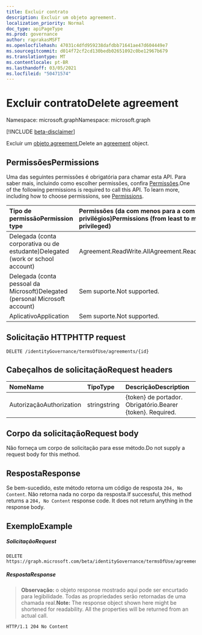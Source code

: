 ```yaml
---
title: Excluir contrato
description: Excluir um objeto agreement.
localization_priority: Normal
doc_type: apiPageType
ms.prod: governance
author: raprakasMSFT
ms.openlocfilehash: 47031c4dfd959238dafdbb71641ae47d604449e7
ms.sourcegitcommit: d014f72cf2cd130bedb02651092c0be12967b679
ms.translationtype: MT
ms.contentlocale: pt-BR
ms.lasthandoff: 03/05/2021
ms.locfileid: "50471574"
---
```

# <a name="delete-agreement"></a><span data-ttu-id="0857a-103">Excluir contrato</span><span class="sxs-lookup"><span data-stu-id="0857a-103">Delete agreement</span></span>

<span data-ttu-id="0857a-104">Namespace: microsoft.graph</span><span class="sxs-lookup"><span data-stu-id="0857a-104">Namespace: microsoft.graph</span></span>

[!INCLUDE [beta-disclaimer](../../includes/beta-disclaimer.md)]

<span data-ttu-id="0857a-105">Excluir um [objeto agreement.](../resources/agreement.md)</span><span class="sxs-lookup"><span data-stu-id="0857a-105">Delete an [agreement](../resources/agreement.md) object.</span></span>
## <a name="permissions"></a><span data-ttu-id="0857a-106">Permissões</span><span class="sxs-lookup"><span data-stu-id="0857a-106">Permissions</span></span>
<span data-ttu-id="0857a-p101">Uma das seguintes permissões é obrigatória para chamar esta API. Para saber mais, incluindo como escolher permissões, confira [Permissões](/graph/permissions-reference).</span><span class="sxs-lookup"><span data-stu-id="0857a-p101">One of the following permissions is required to call this API. To learn more, including how to choose permissions, see [Permissions](/graph/permissions-reference).</span></span>

|<span data-ttu-id="0857a-109">Tipo de permissão</span><span class="sxs-lookup"><span data-stu-id="0857a-109">Permission type</span></span>                        | <span data-ttu-id="0857a-110">Permissões (da com menos para a com mais privilégios)</span><span class="sxs-lookup"><span data-stu-id="0857a-110">Permissions (from least to most privileged)</span></span>              |
|:--------------------------------------|:---------------------------------------------------------|
|<span data-ttu-id="0857a-111">Delegada (conta corporativa ou de estudante)</span><span class="sxs-lookup"><span data-stu-id="0857a-111">Delegated (work or school account)</span></span>     | <span data-ttu-id="0857a-112">Agreement.ReadWrite.All</span><span class="sxs-lookup"><span data-stu-id="0857a-112">Agreement.ReadWrite.All</span></span> |
|<span data-ttu-id="0857a-113">Delegada (conta pessoal da Microsoft)</span><span class="sxs-lookup"><span data-stu-id="0857a-113">Delegated (personal Microsoft account)</span></span> | <span data-ttu-id="0857a-114">Sem suporte.</span><span class="sxs-lookup"><span data-stu-id="0857a-114">Not supported.</span></span> |
|<span data-ttu-id="0857a-115">Aplicativo</span><span class="sxs-lookup"><span data-stu-id="0857a-115">Application</span></span>                            | <span data-ttu-id="0857a-116">Sem suporte.</span><span class="sxs-lookup"><span data-stu-id="0857a-116">Not supported.</span></span> |

## <a name="http-request"></a><span data-ttu-id="0857a-117">Solicitação HTTP</span><span class="sxs-lookup"><span data-stu-id="0857a-117">HTTP request</span></span>
<!-- { "blockType": "ignored" } -->
```http
DELETE /identityGovernance/termsOfUse/agreements/{id}
```
## <a name="request-headers"></a><span data-ttu-id="0857a-118">Cabeçalhos de solicitação</span><span class="sxs-lookup"><span data-stu-id="0857a-118">Request headers</span></span>
| <span data-ttu-id="0857a-119">Nome</span><span class="sxs-lookup"><span data-stu-id="0857a-119">Name</span></span>         | <span data-ttu-id="0857a-120">Tipo</span><span class="sxs-lookup"><span data-stu-id="0857a-120">Type</span></span>        | <span data-ttu-id="0857a-121">Descrição</span><span class="sxs-lookup"><span data-stu-id="0857a-121">Description</span></span> |
|:-------------|:------------|:------------|
| <span data-ttu-id="0857a-122">Autorização</span><span class="sxs-lookup"><span data-stu-id="0857a-122">Authorization</span></span> | <span data-ttu-id="0857a-123">string</span><span class="sxs-lookup"><span data-stu-id="0857a-123">string</span></span> | <span data-ttu-id="0857a-p102">\{token\} de portador. Obrigatório.</span><span class="sxs-lookup"><span data-stu-id="0857a-p102">Bearer \{token\}. Required.</span></span> |

## <a name="request-body"></a><span data-ttu-id="0857a-126">Corpo da solicitação</span><span class="sxs-lookup"><span data-stu-id="0857a-126">Request body</span></span>
<span data-ttu-id="0857a-127">Não forneça um corpo de solicitação para esse método.</span><span class="sxs-lookup"><span data-stu-id="0857a-127">Do not supply a request body for this method.</span></span>


## <a name="response"></a><span data-ttu-id="0857a-128">Resposta</span><span class="sxs-lookup"><span data-stu-id="0857a-128">Response</span></span>
<span data-ttu-id="0857a-p103">Se bem-sucedido, este método retorna um código de resposta `204, No Content`. Não retorna nada no corpo da resposta.</span><span class="sxs-lookup"><span data-stu-id="0857a-p103">If successful, this method returns a `204, No Content` response code. It does not return anything in the response body.</span></span>

## <a name="example"></a><span data-ttu-id="0857a-131">Exemplo</span><span class="sxs-lookup"><span data-stu-id="0857a-131">Example</span></span>
##### <a name="request"></a><span data-ttu-id="0857a-132">Solicitação</span><span class="sxs-lookup"><span data-stu-id="0857a-132">Request</span></span>

<!-- {
  "blockType": "request",
  "name": "delete_agreement"
}-->
```http
DELETE https://graph.microsoft.com/beta/identityGovernance/termsOfUse/agreements/{id}
```

##### <a name="response"></a><span data-ttu-id="0857a-133">Resposta</span><span class="sxs-lookup"><span data-stu-id="0857a-133">Response</span></span>
><span data-ttu-id="0857a-p104">**Observação:** o objeto response mostrado aqui pode ser encurtado para legibilidade. Todas as propriedades serão retornadas de uma chamada real.</span><span class="sxs-lookup"><span data-stu-id="0857a-p104">**Note:** The response object shown here might be shortened for readability. All the properties will be returned from an actual call.</span></span>
<!-- {
  "blockType": "response",
  "truncated": true
} -->
```http
HTTP/1.1 204 No Content
```

<!-- uuid: 8fcb5dbc-d5aa-4681-8e31-b001d5168d79
2015-10-25 14:57:30 UTC -->
<!--
{
  "type": "#page.annotation",
  "description": "Delete agreement",
  "keywords": "",
  "section": "documentation",
  "tocPath": "",
  "suppressions": [
  ]
}
-->


